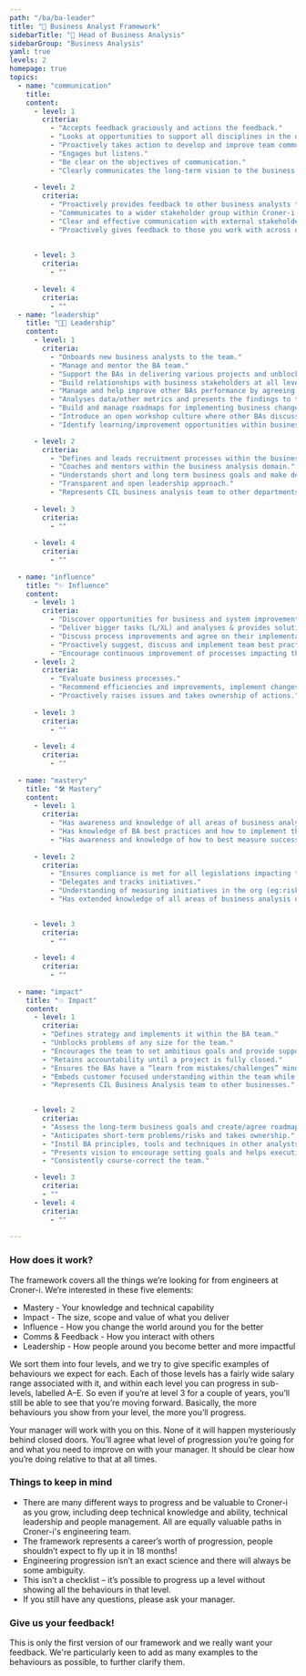 ```yaml
---
path: "/ba/ba-leader"
title: "🔎 Business Analyst Framework"
sidebarTitle: "🔎 Head of Business Analysis"
sidebarGroup: "Business Analysis"
yaml: true
levels: 2
homepage: true
topics:
  - name: "communication"
    title:
    content:
      - level: 1
        criteria:
          - "Accepts feedback graciously and actions the feedback."
          - "Looks at opportunities to support all disciplines in the delivery team and gain understanding of what they do."
          - "Proactively takes action to develop and improve team communication skills and understanding of how to approach different audiences."
          - "Engages but listens."
          - "Be clear on the objectives of communication."
          - "Clearly communicates the long-term vision to the business and the team."
          
      - level: 2
        criteria:
          - "Proactively provides feedback to other business analysts to improve various skills."
          - "Communicates to a wider stakeholder group within Croner-i at peer level."
          - "Clear and effective communication with external stakeholders and businesses."
          - "Proactively gives feedback to those you work with across different disciplines e.g. UX, QA."
          
        
      - level: 3
        criteria: 
          - ""
          
      - level: 4
        criteria:
          - ""
  - name: "leadership"
    title: "👩‍💼 Leadership"
    content:
      - level: 1
        criteria:
          - "Onboards new business analysts to the team." 
          - "Manage and mentor the BA team."
          - "Support the BAs in delivering various projects and unblocking them from various challenges."
          - "Build relationships with business stakeholders at all levels."
          - "Manage and help improve other BAs performance by agreeing and setting personal & career objectives."
          - "Analyses data/other metrics and presents the findings to the business stakeholders independently."
          - "Build and manage roadmaps for implementing business change."
          - "Introduce an open workshop culture where other BAs discuss and learn from each other’s experiences."
          - "Identify learning/improvement opportunities within business analysis domain."

      - level: 2
        criteria:
          - "Defines and leads recruitment processes within the business analysis domain."
          - "Coaches and mentors within the business analysis domain."
          - "Understands short and long term business goals and make decisions to support in their achievement." 
          - "Transparent and open leadership approach."
          - "Represents CIL business analysis team to other departments and areas of peninsula"
          
      - level: 3
        criteria:
          - ""
          
      - level: 4
        criteria:
          - ""
         
  - name: "influence"
    title: "✨ Influence"
    content:
      - level: 1
        criteria:
          - "Discover opportunities for business and system improvements."
          - "Deliver bigger tasks (L/XL) and analyses & provides solutions to not so well defined bysiness problems."
          - "Discuss process improvements and agree on their implementation within the team."
          - "Proactively suggest, discuss and implement team best practices & improved ways of working."
          - "Encourage continuous improvement of processes impacting the team and wider business."
      - level: 2
        criteria:
          - "Evaluate business processes."
          - "Recommend efficiencies and improvements, implement changes."
          - "Proactively raises issues and takes ownership of actions."
          
      - level: 3
        criteria:
          - ""
    
      - level: 4
        criteria:
          - ""
         
  - name: "mastery"
    title: "🛠️ Mastery"
    content:
      - level: 1
        criteria:
          - "Has awareness and knowledge of all areas of business analysis field."
          - "Has knowledge of BA best practices and how to implement them within the team."
          - "Has awareness and knowledge of how to best measure success of S/M/L sized projects ."
          
      - level: 2
        criteria:
          - "Ensures compliance is met for all legislations impacting the business."
          - "Delegates and tracks initiatives."
          - "Understanding of measuring initiatives in the org (eg:risks/investment)."
          - "Has extended knowledge of all areas of business analysis domain."

          
      - level: 3
        criteria:
          - ""          
       
      - level: 4
        criteria:
          - ""  
         
  - name: "impact"
    title: "💥 Impact"
    content:
      - level: 1
        criteria:
        - "Defines strategy and implements it within the BA team."
        - "Unblocks problems of any size for the team."
        - "Encourages the team to set ambitious goals and provide support in achieving them."
        - "Retains accountability until a project is fully closed."
        - "Ensures the BAs have a “learn from mistakes/challenges” mindset."
        - "Embeds customer focused understanding within the team while delivering projects."
        - "Represents CIL Business Analysis team to other businesses."
       

      - level: 2
        criteria:
        - "Assess the long-term business goals and create/agree roadmaps to achieve them."
        - "Anticipates short-term problems/risks and takes ownership."
        - "Instil BA principles, tools and techniques in other analysts."
        - "Presents vision to encourage setting goals and helps execution."
        - "Consistently course-correct the team."

      - level: 3
        criteria:
        - ""  
      - level: 4
        criteria:
          - ""  
     
---
```


### How does it work?
The framework covers all the things we’re looking for from engineers at Croner-i. We’re interested in these five elements:
- Mastery - Your knowledge and technical capability
- Impact - The size, scope and value of what you deliver
- Influence - How you change the world around you for the better
- Comms & Feedback - How you interact with others
- Leadership - How people around you become better and more impactful

We sort them into four levels, and we try to give specific examples of behaviours we expect for each. Each of those levels has a fairly wide salary range associated with it, and within each level you can progress in sub-levels, labelled A–E. So even if you’re at level 3 for a couple of years, you’ll still be able to see that you’re moving forward. Basically, the more behaviours you show from your level, the more you’ll progress.

Your manager will work with you on this. None of it will happen mysteriously behind closed doors. You’ll agree what level of progression you’re going for and what you need to improve on with your manager. It should be clear how you’re doing relative to that at all times.

### Things to keep in mind
- There are many different ways to progress and be valuable to Croner-i as you grow, including deep technical knowledge and ability, technical leadership and people management. All are equally valuable paths in Croner-i's engineering team.
- The framework represents a career’s worth of progression, people shouldn’t expect to fly up it in 18 months!
- Engineering progression isn’t an exact science and there will always be some ambiguity.
- This isn’t a checklist – it’s possible to progress up a level without showing all the behaviours in that level.
- If you still have any questions, please ask your manager.

### Give us your feedback!
This is only the first version of our framework and we really want your feedback.
We're particularly keen to add as many examples to the behaviours as possible, to further clarify them.
